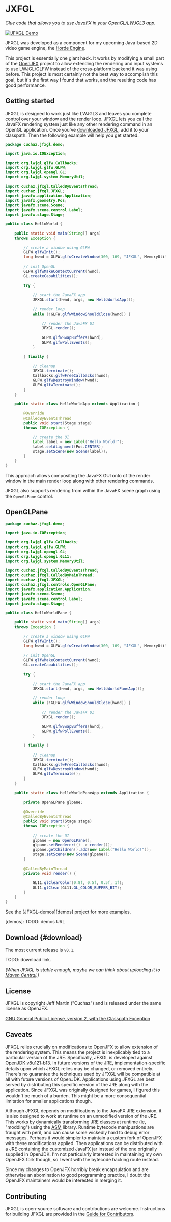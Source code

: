 
# JXFGL

*Glue code that allows you to use [JavaFX][javafx] in your [OpenGL][opengl]/[LWJGL3][lwjgl] app.*

[javafx]:https://en.wikipedia.org/wiki/JavaFX
[opengl]:https://www.opengl.org/
[lwjgl]:https://www.lwjgl.org/

[![JFXGL Demo](https://pbs.twimg.com/ext_tw_video_thumb/837354511853309954/pu/img/36SoaDoKpHhO3CvL.jpg)](https://twitter.com/cuchaz/status/837355916789952513)

JFXGL was developed as a component for my upcoming Java-based 2D video game engine, the [Horde Engine][horde].

[horde]:https://www.cuchazinteractive.com/horde-engine

This project is essentially one giant hack. It works by modifying a small part of the [OpenJFX][openjfx]
project to allow extending the rendering and input systems to use LWJGL/GLFW instead of the cross-platform
backend it was using before. This project is most certainly not the best way to accomplish this goal,
but it's the first way I found that works, and the resulting code has good performance.

[openjfx]: http://wiki.openjdk.java.net/display/OpenJFX/Main


## Getting started

JFXGL is designed to work just like LWJGL3 and leaves you complete control over your window
and the render loop. JFXGL lets you call the JavaFX rendering system just like any other rendering
command in an OpenGL application. Once you've [downloaded JFXGL](#download), add it to your classpath.
Then the following example will help you get started.

```java
package cuchaz.jfxgl.demo;

import java.io.IOException;

import org.lwjgl.glfw.Callbacks;
import org.lwjgl.glfw.GLFW;
import org.lwjgl.opengl.GL;
import org.lwjgl.system.MemoryUtil;

import cuchaz.jfxgl.CalledByEventsThread;
import cuchaz.jfxgl.JFXGL;
import javafx.application.Application;
import javafx.geometry.Pos;
import javafx.scene.Scene;
import javafx.scene.control.Label;
import javafx.stage.Stage;

public class HelloWorld {
	
	public static void main(String[] args)
	throws Exception {
		
		// create a window using GLFW
		GLFW.glfwInit();
		long hwnd = GLFW.glfwCreateWindow(300, 169, "JFXGL", MemoryUtil.NULL, MemoryUtil.NULL);
		
		// init OpenGL
		GLFW.glfwMakeContextCurrent(hwnd);
		GL.createCapabilities();
		
		try {
			
			// start the JavaFX app
			JFXGL.start(hwnd, args, new HelloWorldApp());
			
			// render loop
			while (!GLFW.glfwWindowShouldClose(hwnd)) {
				
				// render the JavaFX UI
				JFXGL.render();
				
				GLFW.glfwSwapBuffers(hwnd);
				GLFW.glfwPollEvents();
			}
			
		} finally {
			
			// cleanup
			JFXGL.terminate();
			Callbacks.glfwFreeCallbacks(hwnd);
			GLFW.glfwDestroyWindow(hwnd);
			GLFW.glfwTerminate();
		}
	}
	
	public static class HelloWorldApp extends Application {
		
		@Override
		@CalledByEventsThread
		public void start(Stage stage)
		throws IOException {
			
			// create the UI
			Label label = new Label("Hello World!");
			label.setAlignment(Pos.CENTER);
			stage.setScene(new Scene(label));
		}
	}
}

```
This approach allows compositing the JavaFX GUI onto of the render window in the main render loop
along with other rendering commands.

JFXGL also supports rendering from within the JavaFX scene graph using the `OpenGLPane` control.

## OpenGLPane

```java
package cuchaz.jfxgl.demo;

import java.io.IOException;

import org.lwjgl.glfw.Callbacks;
import org.lwjgl.glfw.GLFW;
import org.lwjgl.opengl.GL;
import org.lwjgl.opengl.GL11;
import org.lwjgl.system.MemoryUtil;

import cuchaz.jfxgl.CalledByEventsThread;
import cuchaz.jfxgl.CalledByMainThread;
import cuchaz.jfxgl.JFXGL;
import cuchaz.jfxgl.controls.OpenGLPane;
import javafx.application.Application;
import javafx.scene.Scene;
import javafx.scene.control.Label;
import javafx.stage.Stage;

public class HelloWorldPane {
	
	public static void main(String[] args)
	throws Exception {
		
		// create a window using GLFW
		GLFW.glfwInit();
		long hwnd = GLFW.glfwCreateWindow(300, 169, "JFXGL", MemoryUtil.NULL, MemoryUtil.NULL);
		
		// init OpenGL
		GLFW.glfwMakeContextCurrent(hwnd);
		GL.createCapabilities();
		
		try {
			
			// start the JavaFX app
			JFXGL.start(hwnd, args, new HelloWorldPaneApp());
			
			// render loop
			while (!GLFW.glfwWindowShouldClose(hwnd)) {
				
				// render the JavaFX UI
				JFXGL.render();
				
				GLFW.glfwSwapBuffers(hwnd);
				GLFW.glfwPollEvents();
			}
			
		} finally {
			
			// cleanup
			JFXGL.terminate();
			Callbacks.glfwFreeCallbacks(hwnd);
			GLFW.glfwDestroyWindow(hwnd);
			GLFW.glfwTerminate();
		}
	}
	
	public static class HelloWorldPaneApp extends Application {
		
		private OpenGLPane glpane;
		
		@Override
		@CalledByEventsThread
		public void start(Stage stage)
		throws IOException {
	
			// create the UI
			glpane = new OpenGLPane();
			glpane.setRenderer(() -> render());
			glpane.getChildren().add(new Label("Hello World!"));
			stage.setScene(new Scene(glpane));
		}
		
		@CalledByMainThread
		private void render() {
			
			GL11.glClearColor(0.8f, 0.5f, 0.5f, 1f);
			GL11.glClear(GL11.GL_COLOR_BUFFER_BIT);
		}
	}
}

```

See the [JFXGL-demos][demos] project for more examples.

[demos]: TODO: demos URL


## Download  {#download}

The most current release is `v0.1`.

TODO: download link.

*(When JFXGL is stable enough, maybe we can think about uploading it to [Maven Central][mvn].)*

[mvn]:http://search.maven.org/


## License

JFXGL is copyright Jeff Martin ("Cuchaz") and is released under the same license as OpenJFX.

[GNU General Public License, version 2, with the Classpath Exception](LICENSE.txt)


## Caveats

JFXGL relies crucially on modifications to OpenJFX to allow extension of the rendering system. This means
the project is inexplicably tied to a particular version of the JRE. Specifically, JFXGL is developed against
[OpenJDK v8u121-b13][8u121]. In future versions of the JRE, implementation-specific details upon which JFXGL
relies may be changed, or removed entirely. There's no guarantee the techniques used by JFXGL will be compatible
at all with future versions of OpenJDK. Applications using JFXGL are best served by distributing this specific
version of the JRE along with the application. Since JFXGL was originally designed for games, I figured this
wouldn't be much of a burden. This might be a more consequential limitation for smaller applications though.

[8u121]: http://hg.openjdk.java.net/jdk8u/jdk8u/tags

Although JFXGL depends on modifications to the JavaFX JRE extension, it is also designed to work at runtime
on an unmodified version of the JRE. This works by dynamically transforming JRE classes at runtime
(ie, "modding") using the [ASM][asm] library. Runtime bytecode manipuations are fraught with peril,
and can cause some wickedly hard to debug error messages. Perhaps it would simpler to maintain a custom fork
of OpenJFX with these modifications applied. Then applications can be distributed with a JRE containing the
customized JavaFX jar instead of the one originally supplied in OpenJDK. I'm not particularly interested in
maintaining my own OpenJFX fork though, so I went with the bytecode hacking route instead.

[asm]:http://asm.ow2.org/

Since my changes to OpenJFX horribly break encapsulation and are otherwise an abomination to good programming
practice, I doubt the OpenJFX maintainers would be interested in merging it.


## Contributing

JFXGL is open-source software and contributions are welcome. Instructions for building JFXGL are provided
in the [Guide for Contributors][contributing].

[contributing]:CONTRIBUTING.md

